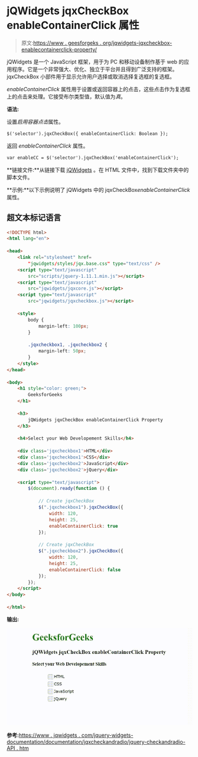 # jQWidgets jqxCheckBox enableContainerClick 属性

> 原文:[https://www . geesforgeks . org/jqwidgets-jqxcheckbox-enablecontainerclick-property/](https://www.geeksforgeeks.org/jqwidgets-jqxcheckbox-enablecontainerclick-property/)

jQWidgets 是一个 JavaScript 框架，用于为 PC 和移动设备制作基于 web 的应用程序。它是一个非常强大、优化、独立于平台并且得到广泛支持的框架。jqxCheckBox 小部件用于显示允许用户选择或取消选择复选框的复选框。

*enableContainerClick* 属性用于设置或返回容器上的点击，这些点击作为复选框上的点击来处理。它接受布尔类型值，默认值为*真*。

**语法:**

设置*启用容器点击*属性。

```html
$('selector').jqxCheckBox({ enableContainerClick: Boolean });
```

返回 *enableContainerClick* 属性。

```html
var enableCC = $('selector').jqxCheckBox('enableContainerClick');
```

**链接文件:**从链接下载 [jQWidgets](https://www.jqwidgets.com/download/) 。在 HTML 文件中，找到下载文件夹中的脚本文件。

> <link rel="”stylesheet”" href="”jqwidgets/styles/jqx.base.css”" type="”text/css”">

**示例:**以下示例说明了 jQWidgets 中的 jqxCheckBox*enableContainerClick*属性。

## 超文本标记语言

```html
<!DOCTYPE html>
<html lang="en">

<head>
    <link rel="stylesheet" href=
        "jqwidgets/styles/jqx.base.css" type="text/css" />
    <script type="text/javascript" 
        src="scripts/jquery-1.11.1.min.js"></script>
    <script type="text/javascript" 
        src="jqwidgets/jqxcore.js"></script>
    <script type="text/javascript" 
        src="jqwidgets/jqxcheckbox.js"></script>

    <style>
        body {
            margin-left: 100px;
        }

        .jqxcheckbox1, .jqxcheckbox2 {
            margin-left: 50px;
        }
    </style>
</head>

<body>
    <h1 style="color: green;">
        GeeksforGeeks
    </h1>

    <h3>
        jQWidgets jqxCheckBox enableContainerClick Property
    </h3>

    <h4>Select your Web Developement Skills</h4>

    <div class='jqxcheckbox1'>HTML</div>
    <div class='jqxcheckbox1'>CSS</div>
    <div class='jqxcheckbox2'>JavaScript</div>
    <div class='jqxcheckbox2'>jQuery</div>

    <script type="text/javascript">
        $(document).ready(function () {

            // Create jqxCheckBox
            $(".jqxcheckbox1").jqxCheckBox({
                width: 120,
                height: 25,
                enableContainerClick: true
            });

            // Create jqxCheckBox
            $(".jqxcheckbox2").jqxCheckBox({
                width: 120,
                height: 25,
                enableContainerClick: false
            });
        });
    </script>
</body>

</html>
```

**输出:**

![](img/99c236ba39991931c73e4f9564fe45d4.png)

**参考:**[https://www . jqwidgets . com/jquery-widgets-documentation/documentation/jqxcheckandradio/jquery-checkandradio-API . htm](https://www.jqwidgets.com/jquery-widgets-documentation/documentation/jqxcheckandradio/jquery-checkandradio-api.htm)